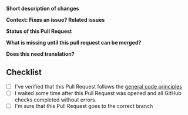 <!-- Thank you for working on Jamulus and opening a Pull Request! Please fill in the following to make the review process straightforward -->

**Short description of changes**
<!-- Explain what your PR does -->

**Context: Fixes an issue? Related issues**
<!-- If this fixes an issue, please write Fixes: <issue number here>; if not, please give your PR a context (e.g. by linking an issue or pull request from the jamulus repository). -->

**Status of this Pull Request**
<!-- This might be edited by maintainers. -->
<!-- Proof of concept (not to be merged soon); Working implementation; ... -->

**What is missing until this pull request can be merged?**
<!-- Does it still need more testing; ... -->


**Does this need translation?**

<!-- Does your pull request need translation? If you type "YES", please open a pull request to the next-release branch, otherwise to release. Usually, Pull Requests to release are only for typos in a specific language or if you changed something for every language -->


## Checklist
<!-- Please tick the check boxes when done by replacing the space by an x, e.g. [x]. -->
- [ ] I've verified that this Pull Request follows the [general code principles](https://github.com/jamulussoftware/jamulus/blob/main/CONTRIBUTING.md#jamulus-projectsource-code-general-principles)
- [ ] I waited some time after this Pull Request was opened and all GitHub checks completed without errors. <!-- GitHub doesn't run these checks for new contributors automatically. -->
- [ ] I'm sure that this Pull Request goes to the correct branch
